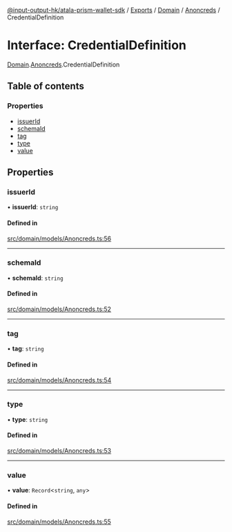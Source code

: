 [@input-output-hk/atala-prism-wallet-sdk](../README.md) / [Exports](../modules.md) / [Domain](../modules/Domain.md) / [Anoncreds](../modules/Domain.Anoncreds.md) / CredentialDefinition

# Interface: CredentialDefinition

[Domain](../modules/Domain.md).[Anoncreds](../modules/Domain.Anoncreds.md).CredentialDefinition

## Table of contents

### Properties

- [issuerId](Domain.Anoncreds.CredentialDefinition.md#issuerid)
- [schemaId](Domain.Anoncreds.CredentialDefinition.md#schemaid)
- [tag](Domain.Anoncreds.CredentialDefinition.md#tag)
- [type](Domain.Anoncreds.CredentialDefinition.md#type)
- [value](Domain.Anoncreds.CredentialDefinition.md#value)

## Properties

### issuerId

• **issuerId**: `string`

#### Defined in

[src/domain/models/Anoncreds.ts:56](https://github.com/input-output-hk/atala-prism-wallet-sdk-ts/blob/3f28060/src/domain/models/Anoncreds.ts#L56)

___

### schemaId

• **schemaId**: `string`

#### Defined in

[src/domain/models/Anoncreds.ts:52](https://github.com/input-output-hk/atala-prism-wallet-sdk-ts/blob/3f28060/src/domain/models/Anoncreds.ts#L52)

___

### tag

• **tag**: `string`

#### Defined in

[src/domain/models/Anoncreds.ts:54](https://github.com/input-output-hk/atala-prism-wallet-sdk-ts/blob/3f28060/src/domain/models/Anoncreds.ts#L54)

___

### type

• **type**: `string`

#### Defined in

[src/domain/models/Anoncreds.ts:53](https://github.com/input-output-hk/atala-prism-wallet-sdk-ts/blob/3f28060/src/domain/models/Anoncreds.ts#L53)

___

### value

• **value**: `Record`\<`string`, `any`\>

#### Defined in

[src/domain/models/Anoncreds.ts:55](https://github.com/input-output-hk/atala-prism-wallet-sdk-ts/blob/3f28060/src/domain/models/Anoncreds.ts#L55)
